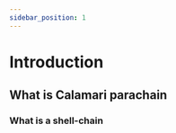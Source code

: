 ```yaml
---
sidebar_position: 1
---
```


# Introduction

## What is Calamari parachain

### What is a shell-chain 